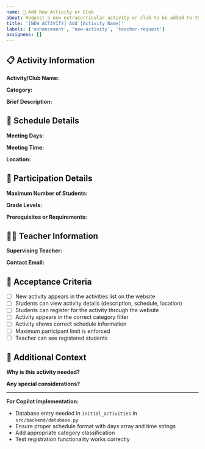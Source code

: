 ```yaml
---
name: 🎯 Add New Activity or Club
about: Request a new extracurricular activity or club to be added to the system
title: '[NEW ACTIVITY] Add [Activity Name]'
labels: ['enhancement', 'new-activity', 'teacher-request']
assignees: []
---
```


## 📋 Activity Information

**Activity/Club Name:** 
<!-- Enter the name of the new activity or club -->

**Category:** 
<!-- Select one: Sports, Arts, Academic, Community, Technology -->

**Brief Description:**
<!-- Describe what this activity is about in 1-2 sentences that students will see -->

## 📅 Schedule Details

**Meeting Days:**
<!-- Select from: Monday, Tuesday, Wednesday, Thursday, Friday, Saturday, Sunday -->

**Meeting Time:**
<!-- Enter start and end time (e.g., 3:15 PM - 4:45 PM) -->

**Location:**
<!-- Where will this activity take place? -->

## 👥 Participation Details

**Maximum Number of Students:**
<!-- How many students can participate? -->

**Grade Levels:**
<!-- Which grades can join? (e.g., 9-12, 10-12, etc.) -->

**Prerequisites or Requirements:**
<!-- Any special requirements? (e.g., "Must have completed Art I", "No experience needed", etc.) -->

## 👨‍🏫 Teacher Information

**Supervising Teacher:**
<!-- Your name -->

**Contact Email:**
<!-- Your school email address -->

## 🎯 Acceptance Criteria
<!-- The following will be completed when this is implemented -->

- [ ] New activity appears in the activities list on the website
- [ ] Students can view activity details (description, schedule, location)
- [ ] Students can register for the activity through the website
- [ ] Activity appears in the correct category filter
- [ ] Activity shows correct schedule information
- [ ] Maximum participant limit is enforced
- [ ] Teacher can see registered students

## 📝 Additional Context

**Why is this activity needed?**
<!-- Explain why this activity would benefit students -->

**Any special considerations?**
<!-- Equipment needs, special permissions, etc. -->

---
**For Copilot Implementation:**
- Database entry needed in `initial_activities` in `src/backend/database.py`
- Ensure proper schedule format with days array and time strings
- Add appropriate category classification
- Test registration functionality works correctly